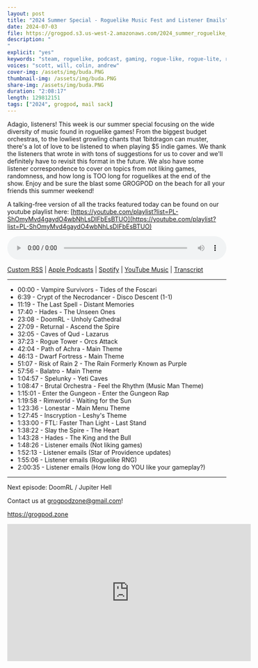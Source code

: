 ```yaml
---
layout: post
title: "2024 Summer Special - Roguelike Music Fest and Listener Emails"
date: 2024-07-03
file: https://grogpod.s3.us-west-2.amazonaws.com/2024_summer_roguelike_music.mp3
description: "
"
explicit: "yes" 
keywords: "steam, roguelike, podcast, gaming, rogue-like, rogue-lite, roguelite"
voices: "scott, will, colin, andrew"
cover-img: /assets/img/buda.PNG
thumbnail-img: /assets/img/buda.PNG
share-img: /assets/img/buda.PNG
duration: "2:08:17"
length: 129812151
tags: ["2024", grogpod, mail sack]
---
```


Adagio, listeners! This week is our summer special focusing on the wide diversity of music found in roguelike games! From the biggest budget orchestras, to the lowliest growling chants that 1bitdragon can muster, there's a lot of love to be listened to when playing $5 indie games. We thank the listeners that wrote in with tons of suggestions for us to cover and we'll definitely have to revisit this format in the future. We also have some listener correspondence to cover on topics from not liking games, randomness, and how long is TOO long for roguelikes at the end of the show. Enjoy and be sure the blast some GROGPOD on the beach for all your friends this summer weekend!

A talking-free version of all the tracks featured today can be found on our youtube playlist here: [https://youtube.com/playlist?list=PL-ShOmyMvd4gaydO4wbNhLsDIFbEsBTUO](https://youtube.com/playlist?list=PL-ShOmyMvd4gaydO4wbNhLsDIFbEsBTUO)


<div class="container">
  <audio controls style="width: 100%;">
    <source src="https://grogpod.s3.us-west-2.amazonaws.com/2024_summer_roguelike_music.mp3" type="audio/mpeg">
  </audio>
</div>

[Custom RSS](https://grogpod.zone/feed.xml) | [Apple Podcasts](https://podcasts.apple.com/us/podcast/2024-summer-special-roguelike-music-fest-and-listener/id1650474911?i=1000661078205) | [Spotify](https://open.spotify.com/episode/234HAE5A9sVzYVVGrZdpyP?si=jqFMyEPjQwqXAbAb89VMgQ) | [YouTube Music](https://www.youtube.com/playlist?list=PL-ShOmyMvd4jYFChE6tgj0JYG8RKK4xe0) | [Transcript](https://github.com/ScottBurger/going_rogue_podcast/blob/master/docs/transcripts/2024_summer_special.txt)

---
* 00:00 - Vampire Survivors - Tides of the Foscari
* 6:39 - Crypt of the Necrodancer - Disco Descent (1-1)
* 11:19 - The Last Spell - Distant Memories
* 17:40 - Hades - The Unseen Ones
* 23:08 - DoomRL - Unholy Cathedral
* 27:09 - Returnal - Ascend the Spire
* 32:05 - Caves of Qud - Lazarus
* 37:23 - Rogue Tower - Orcs Attack
* 42:04 - Path of Achra - Main Theme
* 46:13 - Dwarf Fortress - Main Theme
* 51:07 - Risk of Rain 2 - The Rain Formerly Known as Purple
* 57:56 - Balatro - Main Theme
* 1:04:57 - Spelunky - Yeti Caves
* 1:08:47 - Brutal Orchestra - Feel the Rhythm (Music Man Theme)
* 1:15:01 - Enter the Gungeon - Enter the Gungeon Rap
* 1:19:58 - Rimworld - Waiting for the Sun
* 1:23:36 - Lonestar - Main Menu Theme
* 1:27:45 - Inscryption - Leshy's Theme
* 1:33:00 - FTL: Faster Than Light - Last Stand
* 1:38:22  - Slay the Spire - The Heart
* 1:43:28  - Hades - The King and the Bull
* 1:48:26 - Listener emails (Not liking games)
* 1:52:13 - Listener emails (Star of Providence updates)
* 1:55:06 - Listener emails (Roguelike RNG)
* 2:00:35 - Listener emails (How long do YOU like your gameplay?)

---



Next episode: DoomRL / Jupiter Hell

Contact us at grogpodzone@gmail.com!

https://grogpod.zone


<div class="embed-responsive embed-responsive-16by9">
<iframe width="560" height="315" src="https://www.youtube.com/embed/Bhx7zbzv37w" title="YouTube video player" frameborder="0" allow="accelerometer; autoplay; clipboard-write; encrypted-media; gyroscope; picture-in-picture" allowfullscreen></iframe>
</div>
